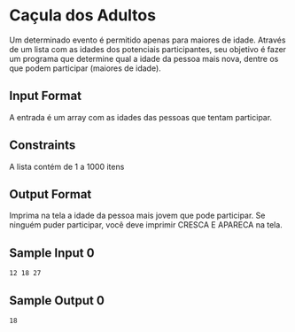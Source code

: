 # Caçula dos Adultos

Um determinado evento é permitido apenas para maiores de idade. Através de um lista com as idades dos potenciais participantes, seu objetivo é fazer um programa que determine qual a idade da pessoa mais nova, dentre os que podem participar (maiores de idade).

## Input Format

A entrada é um array com as idades das pessoas que tentam participar.

## Constraints

A lista contém de 1 a 1000 itens

## Output Format

Imprima na tela a idade da pessoa mais jovem que pode participar. Se ninguém puder participar, você deve imprimir CRESCA E APARECA na tela.

## Sample Input 0
``````
12 18 27
``````
## Sample Output 0
``````
18